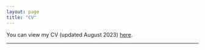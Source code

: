 ```yaml
---
layout: page
title: "CV"
---
```



You can view my CV (updated August 2023) [here](assets/Dye_CV_9_8_2023.pdf).



---
